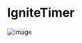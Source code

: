 # IgniteTimer

![image](https://user-images.githubusercontent.com/53982668/209029674-5615b7d8-ff2b-41fb-b1a9-0c230ec83e4c.png)

